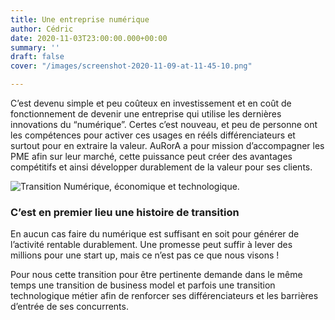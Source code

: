 ```yaml
---
title: Une entreprise numérique
author: Cédric
date: 2020-11-03T23:00:00.000+00:00
summary: ''
draft: false
cover: "/images/screenshot-2020-11-09-at-11-45-10.png"

---
```

C’est devenu simple et peu coûteux en investissement et en coût de fonctionnement de devenir une entreprise qui utilise les dernières innovations du “numérique”. Certes c’est nouveau, et peu de personne ont les compétences pour activer ces usages en rééls différenciateurs et surtout pour en extraire la valeur. AuRorA a pour mission d’accompagner les PME afin sur leur marché, cette puissance peut créer des avantages compétitifs et ainsi développer durablement de la valeur pour ses clients.

  
![Transition Numérique, économique et technologique.](/images/screenshot-2020-11-09-at-11-45-10.png "Transitions")

### C’est en premier lieu une histoire de transition

En aucun cas faire du numérique est suffisant en soit pour générer de l’activité rentable durablement. Une promesse peut suffir à lever des millions pour une start up, mais ce n’est pas ce que nous visons !

Pour nous cette transition pour être pertinente demande dans le même temps une transition de business model et parfois une transition technologique métier afin de renforcer ses différenciateurs et les barrières d’entrée de ses concurrents.